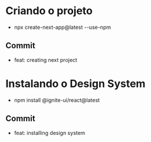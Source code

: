 # Criando o projeto

- npx create-next-app@latest --use-npm

## Commit

- feat: creating next project

# Instalando o Design System

- npm install @ignite-ui/react@latest

## Commit

- feat: installing design system
